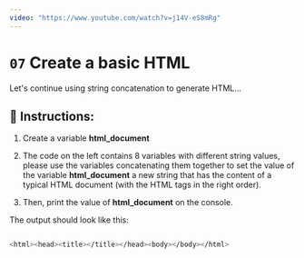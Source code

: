 ```yaml
---
video: "https://www.youtube.com/watch?v=j14V-eS8mRg"
---
```


# `07` Create a basic HTML

Let's continue using string concatenation to generate HTML...




## 📝 Instructions:

1. Create a variable **html_document** 

2. The code on the left contains 8 variables with different string values, please use
the variables concatenating them together to set the value of the variable **html_document**
a new string that has the content of a typical HTML document (with the HTML tags in the
right order).

3. Then, print the value of **html_document** on the console.

The output should look like this:

```sh

<html><head><title></title></head><body></body></html>
```

